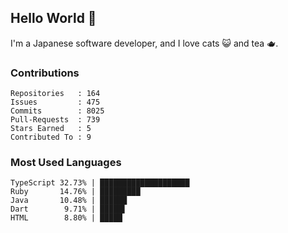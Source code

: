 ## Hello World 👋

I'm a Japanese software developer, and I love cats 😺 and tea 🫖.

### Contributions

    Repositories   : 164
    Issues         : 475
    Commits        : 8025
    Pull-Requests  : 739
    Stars Earned   : 5
    Contributed To : 9

### Most Used Languages

    TypeScript 32.73% | ████████████████████
    Ruby       14.76% | █████████
    Java       10.48% | ██████
    Dart        9.71% | █████▌
    HTML        8.80% | █████
